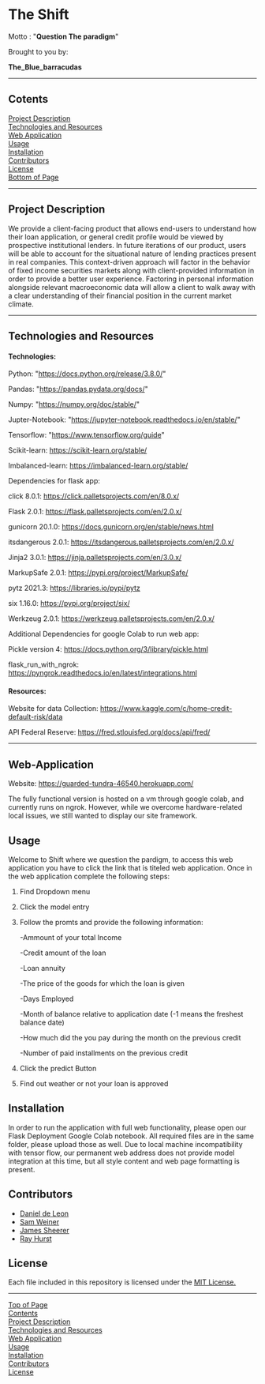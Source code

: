 # The Shift 
Motto : "**Question The paradigm**"

Brought to you by:

**The_Blue_barracudas**


***
## <a id="Contents">Cotents</a>
[Project Description](#Project-Description)<br>
[Technologies and Resources](#Technologies-Resources)<br>
[Web Application](#Web-Application)<br>
[Usage](#Usage)<br>
[Installation](#Installation)<br>
[Contributors](#Contributors)<br>
[License](#License)<br>
[Bottom of Page](#Bottom-of-Page)<br>

***
## <a id="Project-Description">Project Description</a>


We provide a client-facing product that allows end-users to understand how their loan application, or general credit profile would be viewed by prospective institutional lenders.
In future iterations of our product, users will be able to account for the situational nature of lending practices present in real companies. This context-driven approach will factor in the behavior of fixed income securities markets along with client-provided information in order to provide a better user experience.
Factoring in personal information alongside relevant macroeconomic data will allow a client to walk away with a clear understanding of their financial position in the current market climate.<br>



***
## <a id="Technologies-Resources">Technologies and Resources</a>
#### Technologies:
Python: "https://docs.python.org/release/3.8.0/"

Pandas: "https://pandas.pydata.org/docs/" 

Numpy: "https://numpy.org/doc/stable/" 

Jupter-Notebook: "https://jupyter-notebook.readthedocs.io/en/stable/"

Tensorflow: "https://www.tensorflow.org/guide"

Scikit-learn: https://scikit-learn.org/stable/

Imbalanced-learn: https://imbalanced-learn.org/stable/

Dependencies for flask app:

click 8.0.1: https://click.palletsprojects.com/en/8.0.x/

Flask 2.0.1: https://flask.palletsprojects.com/en/2.0.x/

gunicorn 20.1.0: https://docs.gunicorn.org/en/stable/news.html

itsdangerous 2.0.1: https://itsdangerous.palletsprojects.com/en/2.0.x/

Jinja2 3.0.1: https://jinja.palletsprojects.com/en/3.0.x/

MarkupSafe 2.0.1: https://pypi.org/project/MarkupSafe/

pytz 2021.3: https://libraries.io/pypi/pytz

six 1.16.0: https://pypi.org/project/six/

Werkzeug 2.0.1: https://werkzeug.palletsprojects.com/en/2.0.x/

Additional Dependencies for google Colab to run web app:

Pickle version 4: https://docs.python.org/3/library/pickle.html

flask_run_with_ngrok: https://pyngrok.readthedocs.io/en/latest/integrations.html

#### Resources:
  
 Website for data Collection: https://www.kaggle.com/c/home-credit-default-risk/data
 
 API Federal Reserve: https://fred.stlouisfed.org/docs/api/fred/
***
## <a id="Web-Application">Web-Application</a>

Website:  https://guarded-tundra-46540.herokuapp.com/

The fully functional version is hosted on a vm through google colab, and currently runs on ngrok. However, while we overcome hardware-related local issues, we still wanted to display our site framework.

## <a id="Usage">Usage</a>

  Welcome to Shift where we question the pardigm, to access this web application you have to click the link that is titeled web application. Once in the web application complete the following steps:
  
  1. Find Dropdown menu
  2. Click the model entry
  3. Follow the promts and provide the following information:
  
      -Ammount of your total Income
  
      -Credit amount of the loan
  
      -Loan annuity
  
      -The price of the goods for which the loan is given
  
      -Days Employed
  
      -Month of balance relative to application date (-1 means the freshest balance date)
  
      -How much did the you pay during the month on the previous credit
  
      -Number of paid installments on the previous credit
  
  4. Click the predict Button
  
  5. Find out weather or not your loan is approved<br>  
   
  
  ## <a id="Installation">Installation</a>
 
 In order to run the application with full web functionality, please open our Flask Deployment Google Colab notebook. All required files are in the same folder, please upload those as well.
Due to local machine incompatibility with tensor flow, our permanent web address does not provide model integration at this time, but all style content and web page formatting is present. <br>
  
  
## <a id="Contributors">Contributors</a>
 - <a href="https://github.com/Danieli2" title="https://github.com/Danieli2" target="_blank">Daniel de Leon</a>
 - <a href="https://github.com/Sam-Weiner" title="https://github.com/Sam-Weiner" target="_blank">Sam Weiner</a>
 - <a href="https://github.com/jsherrer391" title="https://github.com/jsherrer391" target="_blank">James Sheerer</a>
 - <a href="https://github.com/rhurst11" title="https://github.com/rhurst11" target="_blank">Ray Hurst</a>

## <a id="License">License</a>
Each file included in this repository is licensed under the <a href="https://github.com/Fintech-Collaboration/global-crypto-behavior/blob/a421d91abfc34f96b1f85b34095d28631a427e89/LICENSE" title="LICENSE">MIT License.</a>

***
[Top of Page](#Top-of-Page)<br>
[Contents](#Contents)<br>
[Project Description](#Project-Description)<br>
[Technologies and Resources](#Technologies-Resources)<br>
[Web Application](#Web-Application)<br>
[Usage](#Usage)<br>
[Installation](#Installation)<br>
[Contributors](#Contributors)<br>
[License](#License)<br>
<a id="Bottom-of-Page"></a>
